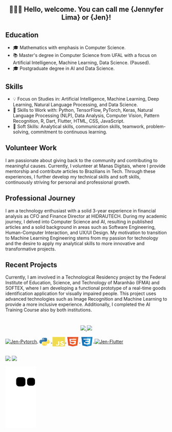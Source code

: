 
## <div align="center"> 👩🏽‍💻 Hello, welcome. You can call me {Jennyfer Lima} or {Jen}!</strong><p></div>

## Education
- 🎓 Mathematics with emphasis in Computer Science.
- 📚 Master's degree in Computer Science from UFAL with a focus on Artificial Intelligence, Machine Learning, Data Science. (Paused).
- 🎓 Postgraduate degree in AI and Data Science.

## Skills
- 💡 Focus on Studies in: Artificial Intelligence, Machine Learning, Deep Learning, Natural Language Processing, and Data Science.
- 🔧 Skills to Work with: Python, TensorFlow, PyTorch, Keras, Natural Language Processing (NLP), Data Analysis, Computer Vision, Pattern Recognition, R, Dart, Flutter, HTML, CSS, JavaScript.
- 🧠 Soft Skills: Analytical skills, communication skills, teamwork, problem-solving, commitment to continuous learning.

## Volunteer Work
I am passionate about giving back to the community and contributing to meaningful causes. Currently, I volunteer at Manas Digitais, where I provide mentorship and contribute articles to Brazilians in Tech. Through these experiences, I further develop my technical skills and soft skills, continuously striving for personal and professional growth.

## Professional Journey
I am a technology enthusiast with a solid 3-year experience in financial analysis as CFO and Finance Director at HIDRAUTECH. During my academic journey, I delved into Computer Science and AI, resulting in published articles and a solid background in areas such as Software Engineering, Human-Computer Interaction, and UX/UI Design. My motivation to transition to Machine Learning Engineering stems from my passion for technology and the desire to apply my analytical skills to more innovative and transformative projects.

## Recent Projects
Currently, I am involved in a Technological Residency project by the Federal Institute of Education, Science, and Technology of Maranhão (IFMA) and SOFTEX, where I am developing a functional prototype of a real-time goods identification application for visually impaired people. This project uses advanced technologies such as Image Recognition and Machine Learning to provide a more inclusive experience. Additionally, I completed the AI Training Course also by both institutions.

#


<div align="center">
  <a href="https://github.com/jennyferlima">
  <img height="180em" src="https://github-readme-stats.vercel.app/api?username=jennyferlima&show_icons=true&theme=dracula&include_all_commits=true&count_private=true"/>
  <img height="180em" src="https://github-readme-stats.vercel.app/api/top-langs/?username=jennyferlima&layout=compact&langs_count=7&theme=dracula"/>
</div>
  
<div style="display: inline_block"><br>
  <img align="center" alt="Jen-Pytorch" height="30" width="40" src="https://cdn.jsdelivr.net/gh/devicons/devicon/icons/pytorch/pytorch-original.svg" />
  <img align="center" alt="Jen-Python" height="30" width="40" src="https://raw.githubusercontent.com/devicons/devicon/master/icons/python/python-original.svg">
  <img align="center" alt="Jen-Js" height="30" width="40" src="https://raw.githubusercontent.com/devicons/devicon/master/icons/javascript/javascript-plain.svg">
  <img align="center" alt="Jen-HTML" height="30" width="40" src="https://raw.githubusercontent.com/devicons/devicon/master/icons/html5/html5-original.svg">
  <img align="center" alt="Jen-CSS" height="30" width="40" src="https://raw.githubusercontent.com/devicons/devicon/master/icons/css3/css3-original.svg">
  <img align="center" alt="Jen-Flutter" height="30" width="40" src="https://cdn.jsdelivr.net/gh/devicons/devicon/icons/flutter/flutter-original.svg" />
          
      
          
</div>
  
  ##
 
<div> 
  <a href="https://www.linkedin.com/in/jennyfer-lima" target="_blank"><img src="https://img.shields.io/badge/-LinkedIn-%230077B5?style=for-the-badge&logo=linkedin&logoColor=white" target="_blank"></a>
  <a href="https://medium.com/@ojennyferlima" target="_blank"><img src="https://img.shields.io/badge/Medium-12100E?style=for-the-badge&logo=medium&logoColor=white" target="_blank"></a>
  
  ![Snake animation](https://github.com/jennyferlima/jennyferlima/blob/output/github-contribution-grid-snake.svg)
  
 
</div>
  
  
  
<!---

- 👋 Hi, I’m @JennyferLima
- 👀 I’m interested in ...
- 🌱 I’m currently learning ...
- 💞️ I’m looking to collaborate on ...
- 📫 How to reach me ...

JennyferLima/JennyferLima is a ✨ special ✨ repository because its `README.md` (this file) appears on your GitHub profile.
You can click the Preview link to take a look at your changes.
--->
